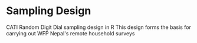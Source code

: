# Sampling Design
CATI Random Digit Dial sampling design in R
This design forms the basis for carrying out WFP Nepal's remote household surveys
